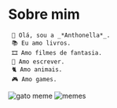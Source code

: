 # Sobre mim

     🪷 Olá, sou a _*Anthonella*_.
     📚 Eu amo livros.
     🎞 Amo filmes de fantasia.
     📖 Amo escrever.
     🐈 Amo animais.
     🎮 Amo games.
     
![gato meme](https://media1.tenor.com/m/WcT5sqK21pAAAAAC/toothless-dance-cat-toothless-cat.gif)
![memes](https://media1.tenor.com/m/BWB9cDCdCaUAAAAd/fnaf-five-nights-at-freddy%27s.gif)
